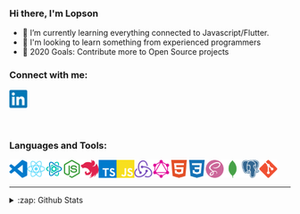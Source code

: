 ### Hi there, I'm Lopson

- 🌱 I’m currently learning everything connected to Javascript/Flutter.
- 👯 I'm looking to learn something from experienced programmers
- 🥅 2020 Goals: Contribute more to Open Source projects

### Connect with me:

[<img alt="KrokoYR" height="32" width="32" src="./svg/linkedin.svg" />][linkedin]

<br />

### Languages and Tools:

<img align="left" alt="VSCode" height="32" width="32" src="./svg/visualstudiocode.svg" />
<img align="left" alt="React" height="32" width="32" src="./svg/react.svg" />
<img align="left" alt="ReactStatic" height="32" width="32" src="./svg/react-static-emblem-on-white.png" />
<img align="left" alt="Node.js" height="32" width="32" src="./svg/node-dot-js.svg" />
<img align="left" alt="Nest.js" height="32" width="32" src="./svg/nestjs.svg" />
<img align="left" alt="TypeScript" height="32" width="32" src="./svg/typescript.svg" />
<img align="left" alt="JavaScript" height="32" width="32" src="./svg/javascript.svg" style="background-color: black" />
<img align="left" alt="Redux" height="32" width="32" src="./svg/redux.svg" />
<img align="left" alt="GraphQL" height="32" width="32" src="./svg/graphql.svg" />
<img align="left" alt="HTML5" height="32" width="32" src="./svg/html5.svg" />
<img align="left" alt="CSS3" height="32" width="32" src="./svg/css3.svg" />
<img align="left" alt="Sass" height="32" width="32" src="./svg/sass.svg" />
<img align="left" alt="MongoDB" height="32" width="32" src="./svg/mongodb.svg" />
<img align="left" alt="PostgreSQL" height="32" width="32" src="./svg/postgresql.svg" />
<img align="left" alt="Git" height="32" width="32" src="./svg/git.svg" />

<br />
<br />

---

<details>
  <summary>:zap: Github Stats</summary>

  <img align="left" alt="KrokoYR's Github Stats" src="https://github-readme-stats-theta-sand.vercel.app/api?username=KrokoYR&show_icons=true&hide_border=true" />

</details>

[linkedin]: https://www.linkedin.com/in/lopson-balzhinimaev/
